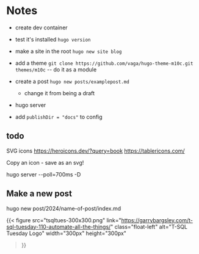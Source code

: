 # Notes

- create dev container
- test it's installed `hugo version`
- make a site in the root `hugo new site blog`
- add a theme `git clone https://github.com/vaga/hugo-theme-m10c.git themes/m10c` -- do it as a module
- create a post `hugo new posts/examplepost.md`
  - change it from being a draft
- hugo server

- add `publishDir = "docs"` to config

## todo

SVG icons
https://heroicons.dev/?query=book
https://tablericons.com/

Copy an icon - save as an svg!

hugo server --poll=700ms -D

## Make a new post

hugo new post/2024/name-of-post/index.md

{{<
  figure src="tsqltues-300x300.png"
         link="https://garrybargsley.com/t-sql-tuesday-110-automate-all-the-things/"
         class="float-left"
         alt="T-SQL Tuesday Logo"
         width="300px"
         height="300px"
>}}

